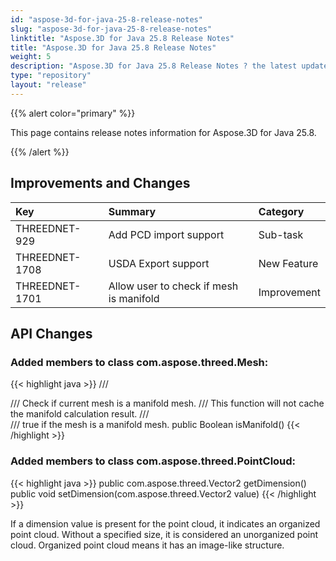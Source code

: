 ```yaml
---
id: "aspose-3d-for-java-25-8-release-notes"
slug: "aspose-3d-for-java-25-8-release-notes"
linktitle: "Aspose.3D for Java 25.8 Release Notes"
title: "Aspose.3D for Java 25.8 Release Notes"
weight: 5
description: "Aspose.3D for Java 25.8 Release Notes ? the latest updates and fixes."
type: "repository"
layout: "release"
---
```


{{% alert color="primary" %}}

This page contains release notes information for Aspose.3D for Java 25.8.

{{% /alert %}}
## **Improvements and Changes**
|**Key**|**Summary**|**Category**|
| :- | :- | :- |
| THREEDNET-929 | Add PCD import support | Sub-task |
| THREEDNET-1708 | USDA Export support | New Feature |
| THREEDNET-1701 | Allow user to check if mesh is manifold | Improvement |

## API Changes ##
### Added members to class **com.aspose.threed.Mesh**:

{{< highlight java >}}
    /// <summary>
    /// Check if current mesh is a manifold mesh.
    /// This function will not cache the manifold calculation result.
    /// </summary>
    /// <returns>true if the mesh is a manifold mesh.</returns>
	public Boolean isManifold()
{{< /highlight >}}


### Added members to class **com.aspose.threed.PointCloud**:

{{< highlight java >}}
	public com.aspose.threed.Vector2 getDimension()
	public void setDimension(com.aspose.threed.Vector2 value)
{{< /highlight >}}

 If a dimension value is present for the point cloud, it indicates an organized point cloud. Without a specified size, it is considered an unorganized point cloud.
 Organized point cloud means it has an image-like structure.

